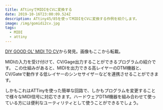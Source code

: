 ```yaml
---
title: ATtinyでMIDIをCVに変換する
date: 2019-10-16T23:00:09.524Z
description: ATtiny45/85を使ってMIDIをCVに変換する作例を紹介します。
image: /img/gomidi2cv.jpg
tags:
  - MIDI
  - attiny
---
```

[DIY GOOD OL’ MIDI TO CV](http://blog.dspsynth.eu/diy-good-ol-midi-to-cv/)から発見。画像もここから転載。

MIDIの入力を受け付けて、CV/Gage出力することができるプログラムの紹介です。
この仕組みがあると、MIDIを出力できる高レイヤーのDTM機器と、CV/Gateで動作する低レイヤーのシンセサイザーなどを連携させることができます。

しかもこれはATTinyを使った簡単な回路で、しかもプログラムを変更することで様々なMIDI信号に対応できます。ハードウェアDTM機器を組み合わせて使っている方には便利なユーティリティとして使うことができるでしょう。
